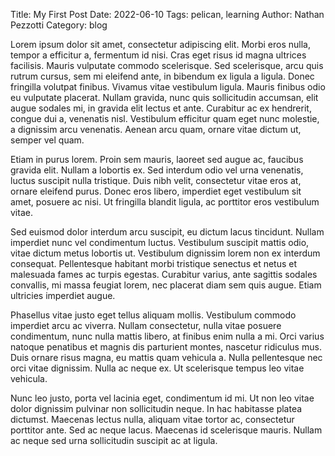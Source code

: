 Title: My First Post
Date: 2022-06-10
Tags: pelican, learning
Author: Nathan Pezzotti
Category: blog

Lorem ipsum dolor sit amet, consectetur adipiscing elit. Morbi eros nulla, tempor a efficitur a, fermentum id nisi. Cras eget risus id magna ultrices facilisis. Mauris vulputate commodo scelerisque. Sed scelerisque, arcu quis rutrum cursus, sem mi eleifend ante, in bibendum ex ligula a ligula. Donec fringilla volutpat finibus. Vivamus vitae vestibulum ligula. Mauris finibus odio eu vulputate placerat. Nullam gravida, nunc quis sollicitudin accumsan, elit augue sodales mi, in gravida elit lectus et ante. Curabitur ac ex hendrerit, congue dui a, venenatis nisl. Vestibulum efficitur quam eget nunc molestie, a dignissim arcu venenatis. Aenean arcu quam, ornare vitae dictum ut, semper vel quam.

Etiam in purus lorem. Proin sem mauris, laoreet sed augue ac, faucibus gravida elit. Nullam a lobortis ex. Sed interdum odio vel urna venenatis, luctus suscipit nulla tristique. Duis nibh velit, consectetur vitae eros at, ornare eleifend purus. Donec eros libero, imperdiet eget vestibulum sit amet, posuere ac nisi. Ut fringilla blandit ligula, ac porttitor eros vestibulum vitae.

Sed euismod dolor interdum arcu suscipit, eu dictum lacus tincidunt. Nullam imperdiet nunc vel condimentum luctus. Vestibulum suscipit mattis odio, vitae dictum metus lobortis ut. Vestibulum dignissim lorem non ex interdum consequat. Pellentesque habitant morbi tristique senectus et netus et malesuada fames ac turpis egestas. Curabitur varius, ante sagittis sodales convallis, mi massa feugiat lorem, nec placerat diam sem quis augue. Etiam ultricies imperdiet augue.

Phasellus vitae justo eget tellus aliquam mollis. Vestibulum commodo imperdiet arcu ac viverra. Nullam consectetur, nulla vitae posuere condimentum, nunc nulla mattis libero, at finibus enim nulla a mi. Orci varius natoque penatibus et magnis dis parturient montes, nascetur ridiculus mus. Duis ornare risus magna, eu mattis quam vehicula a. Nulla pellentesque nec orci vitae dignissim. Nulla ac neque ex. Ut scelerisque tempus leo vitae vehicula.

Nunc leo justo, porta vel lacinia eget, condimentum id mi. Ut non leo vitae dolor dignissim pulvinar non sollicitudin neque. In hac habitasse platea dictumst. Maecenas lectus nulla, aliquam vitae tortor ac, consectetur porttitor ante. Sed ac neque lacus. Maecenas id scelerisque mauris. Nullam ac neque sed urna sollicitudin suscipit ac at ligula.